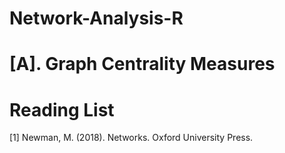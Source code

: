 # Network-Analysis-R

# [A]. Graph Centrality Measures



# Reading List

[1] Newman, M. (2018). Networks. Oxford University Press.
